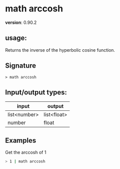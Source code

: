 # math arccosh

**version**: 0.90.2

## **usage**:

Returns the inverse of the hyperbolic cosine function.

## Signature

`> math arccosh `

## Input/output types:

| input          | output        |
| -------------- | ------------- |
| list\<number\> | list\<float\> |
| number         | float         |

## Examples

Get the arccosh of 1

```bash
> 1 | math arccosh
```
